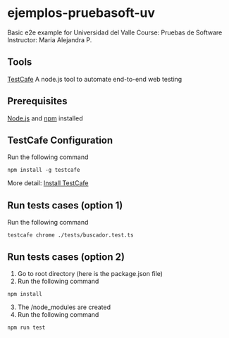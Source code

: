 # ejemplos-pruebasoft-uv
Basic e2e example for Universidad del Valle
Course: Pruebas de Software 
Instructor: Maria Alejandra P.

## Tools
[TestCafe](https://devexpress.github.io/testcafe/)
A node.js tool to automate end-to-end web testing

## Prerequisites
[Node.js](https://nodejs.org/en/) and [npm](https://www.npmjs.com/) installed


## TestCafe Configuration
Run the following command
```
npm install -g testcafe
```
More detail: [Install TestCafe](https://devexpress.github.io/testcafe/documentation/guides/basic-guides/install-testcafe.html)  

## Run tests cases (option 1)
Run the following command
```
testcafe chrome ./tests/buscador.test.ts
```

## Run tests cases (option 2)
1. Go to root directory (here is the package.json file)
2. Run the following command
```
npm install
```
3. The /node_modules are created
4. Run the following command
```
npm run test
```





